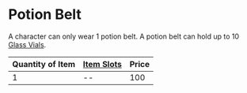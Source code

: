 # Potion Belt

A character can only wear 1 potion belt. A potion belt can hold up to 10 [Glass Vials](../10%20Coins/Glass%20Vial.md).

| Quantity of Item | [Item Slots](../../../../../Player%20Characters/Derived%20Statistics/Item%20Slots.md) | Price |
| ---------------- | ------------------------------------------------------------------------------------- | ----- |
| 1                | --                                                                                    | 100   |
